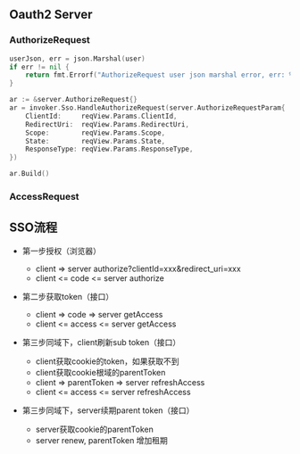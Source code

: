 ## Oauth2 Server

### AuthorizeRequest
```go
userJson, err = json.Marshal(user)
if err != nil {
	return fmt.Errorf("AuthorizeRequest user json marshal error, err: %w",err)
}

ar := &server.AuthorizeRequest{}
ar = invoker.Sso.HandleAuthorizeRequest(server.AuthorizeRequestParam{
    ClientId:     reqView.Params.ClientId,
    RedirectUri:  reqView.Params.RedirectUri,
    Scope:        reqView.Params.Scope,
    State:        reqView.Params.State,
    ResponseType: reqView.Params.ResponseType,
})

ar.Build()
```

### AccessRequest

## SSO流程
* 第一步授权（浏览器）
  * client => server authorize?clientId=xxx&redirect_uri=xxx
  * client <= code <= server authorize 

* 第二步获取token（接口）
  * client => code => server getAccess
  * client <= access <= server getAccess   
  
* 第三步同域下，client刷新sub token（接口）
  * client获取cookie的token，如果获取不到
  * client获取cookie根域的parentToken  
  * client => parentToken => server refreshAccess
  * client <= access <= server refreshAccess 
  
* 第三步同域下，server续期parent token（接口） 
  * server获取cookie的parentToken
  * server renew, parentToken 增加租期